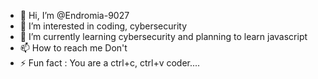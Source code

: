 - 👋 Hi, I’m @Endromia-9027
- 👀 I’m interested in coding, cybersecurity
- 🌱 I’m currently learning cybersecurity and planning to learn javascript
- 📫 How to reach me Don't
- ⚡ Fun fact : You are a ctrl+c, ctrl+v coder....

<!---
Endromia-9027/Endromia-9027 is a ✨ special ✨ repository because its `README.md` (this file) appears on your GitHub profile.
You can click the Preview link to take a look at your changes.
--->
